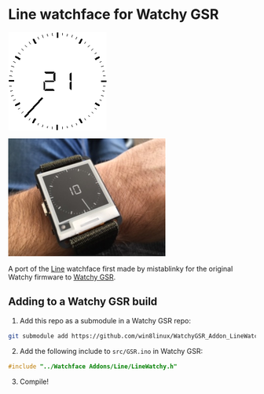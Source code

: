 # Line watchface for Watchy GSR

![Line watchface](images/23_Line.gif)

![Line on a worn Watchy](images/line-for-watchy.png)

A port of the [Line](https://github.com/mistablinky/Line-for-Watchy) watchface first made by mistablinky for the original Watchy firmware to [Watchy GSR](https://github.com/gurusr/Watchy_GSR).

## Adding to a Watchy GSR build
1. Add this repo as a submodule in a Watchy GSR repo:
```sh
git submodule add https://github.com/win8linux/WatchyGSR_Addon_LineWatchy.git "Watchface Addons/Line"
```
2. Add the following include to `src/GSR.ino` in Watchy GSR:
```cpp
#include "../Watchface Addons/Line/LineWatchy.h"
```
3. Compile!
